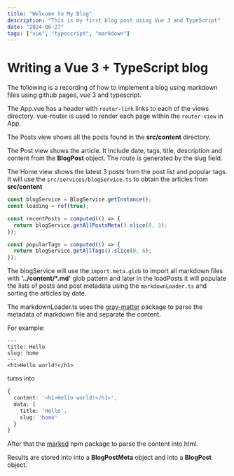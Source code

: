 ```yaml
---
title: "Welcome to My Blog"
description: "This is my first blog post using Vue 3 and TypeScript"
date: "2024-06-27"
tags: ["vue", "typescript", "markdown"]
---
```


# Writing a Vue 3 + TypeScript blog

The following is a recording of how to implement a blog using markdown files using github pages, vue 3 and typescript.

The App.vue has a header with `router-link` links to each of the views directory. vue-router is used to render each page within the `router-view` in App.

The Posts view shows all the posts found in the **src/content** directory.

The Post view shows the article. It include date, tags, title, description and content from the **BlogPost** object. The route is generated by the slug field.

The Home view shows the latest 3 posts from the post list and popular tags. It will use the `src/services/blogService.ts` to obtain the articles from **src/content**

```ts
const blogService = BlogService.getInstance();
const loading = ref(true);

const recentPosts = computed(() => {
  return blogService.getAllPostsMeta().slice(0, 3);
});

const popularTags = computed(() => {
  return blogService.getAllTags().slice(0, 6);
});
```

The blogService will use the `import.meta.glob` to import all markdown files with **'../content/*.md'** glob pattern and later in the loadPosts it will populate the lists of posts and post metadata using the `markdownLoader.ts` and sorting the articles by date.

The markdownLoader.ts uses the [gray-matter](https://www.npmjs.com/package/gray-matter) package to parse the metadata of markdown file and separate the content.

For example:

```
---
title: Hello
slug: home
---
<h1>Hello world!</h1>
```

turns into 

```ts
{
  content: '<h1>Hello world!</h1>',
  data: { 
    title: 'Hello', 
    slug: 'home' 
  }
}
```

After that the [marked](https://www.npmjs.com/package/marked) npm package to parse the content into html.

Results are stored into into a **BlogPostMeta** object and into a **BlogPost** object.